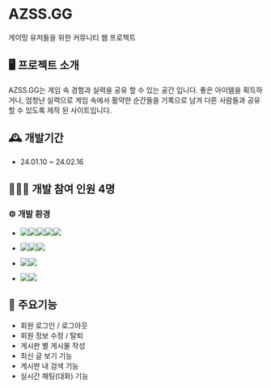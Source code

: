 # AZSS.GG
 게이밍 유저들을 위한 커뮤니티 웹 프로젝트

## 🖥 프로젝트 소개
AZSS.GG는 게임 속 경험과 실력을 공유 할 수 있는 공간 입니다.
좋은 아이템을 획득하거나, 엄청난 실력으로 게임 속에서 활약한 순간들을
기록으로 남겨 다른 사람들과 공유 할 수 있도록 제작 된 사이트입니다.

## 🕰 개발기간
* 24.01.10 ~ 24.02.16

## 🧑‍🤝‍🧑 개발 참여 인원 4명

### ⚙ 개발 환경
- <img src="https://img.shields.io/badge/Language-%23121011?style=for-the-badge"><img src="https://img.shields.io/badge/html-302683?style=for-the-badge&logo=html5&logoColor=white%22"><img src="https://img.shields.io/badge/java-FF7800?style=for-the-badge&logo=java&logoColor=white%22"><img src="https://img.shields.io/badge/css-1572B6?style=for-the-badge&logo=css3&logoColor=white%22"><img src="https://img.shields.io/badge/java%20script-000000?style=for-the-badge&logo=javascript&logoColor=white%22">

- <img src="https://img.shields.io/badge/Tools-%23121011?style=for-the-badge"><img src="https://img.shields.io/badge/visual%20studio%20code-007ACC?style=for-the-badge&logo=visualstudiocode&logoColor=white%22"><img src="https://img.shields.io/badge/Eclipse-2C2255?style=for-the-badge&logo=Eclipse&logoColor=white%22">

- <img src="https://img.shields.io/badge/database-%23121011?style=for-the-badge"><img src="https://img.shields.io/badge/mysql-ECD53F?style=for-the-badge&logo=mysql&logoColor=white%22">

- <img src="https://img.shields.io/badge/Framework-%23121011?style=for-the-badge"><img src="https://img.shields.io/badge/bootstrap-A6A9AA?style=for-the-badge&logo=bootstrap&logoColor=white%22">

## 📌 주요기능 
- 회원 로그인 / 로그아웃
- 회원 정보 수정 / 탈퇴
- 게시판 별 게시물 작성
- 최신 글 보기 기능
- 게시판 내 검색 기능
- 실시간 채팅(대화) 기능

